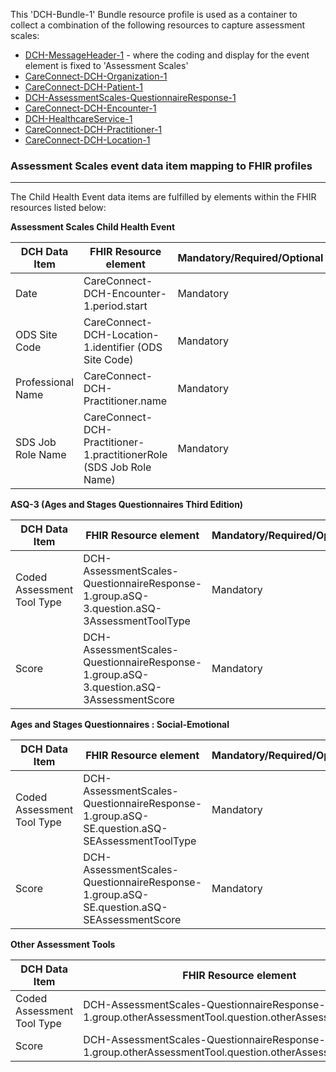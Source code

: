 This 'DCH-Bundle-1' Bundle resource profile is used as a container to collect a combination of the following resources to capture assessment scales:

- [DCH-MessageHeader-1] - where the coding and display for the event element is fixed to 'Assessment Scales'
- [CareConnect-DCH-Organization-1]
- [CareConnect-DCH-Patient-1]
- [DCH-AssessmentScales-QuestionnaireResponse-1]
- [CareConnect-DCH-Encounter-1]
- [DCH-HealthcareService-1]
- [CareConnect-DCH-Practitioner-1]
- [CareConnect-DCH-Location-1]
                                                                                                   
### Assessment Scales event data item mapping to FHIR profiles ###
----------
The Child Health Event data items are fulfilled by elements within the FHIR resources listed below:

**Assessment Scales Child Health Event**

| DCH Data Item              | FHIR Resource element                                                                     | Mandatory/Required/Optional |
|----------------------------|-------------------------------------------------------------------------------------------|-----------------------------|
| Date                       | CareConnect-DCH-Encounter-1.period.start                                                  | Mandatory                   |
| ODS Site Code              | CareConnect-DCH-Location-1.identifier (ODS Site Code)                                     | Mandatory                   |
| Professional Name          | CareConnect-DCH-Practitioner.name                                                         | Mandatory                   |
| SDS Job Role Name          | CareConnect-DCH-Practitioner-1.practitionerRole (SDS Job Role Name)                       | Mandatory                   |

**ASQ-3 (Ages and Stages Questionnaires Third Edition)**

| DCH Data Item              | FHIR Resource element                                                                     | Mandatory/Required/Optional |
|----------------------------|-------------------------------------------------------------------------------------------|-----------------------------|
| Coded Assessment Tool Type | DCH-AssessmentScales-QuestionnaireResponse-1.group.aSQ-3.question.aSQ-3AssessmentToolType | Mandatory                   |
| Score                      | DCH-AssessmentScales-QuestionnaireResponse-1.group.aSQ-3.question.aSQ-3AssessmentScore    | Mandatory                   |

**Ages and Stages Questionnaires : Social-Emotional**

| DCH Data Item              | FHIR Resource element                                                                       | Mandatory/Required/Optional |
|----------------------------|---------------------------------------------------------------------------------------------|-----------------------------|
| Coded Assessment Tool Type | DCH-AssessmentScales-QuestionnaireResponse-1.group.aSQ-SE.question.aSQ-SEAssessmentToolType | Mandatory                   |
| Score                      | DCH-AssessmentScales-QuestionnaireResponse-1.group.aSQ-SE.question.aSQ-SEAssessmentScore    | Mandatory                   |

**Other Assessment Tools**

| DCH Data Item              | FHIR Resource element                                                                                   | Mandatory/Required/Optional |
|----------------------------|---------------------------------------------------------------------------------------------------------|-----------------------------|
| Coded Assessment Tool Type | DCH-AssessmentScales-QuestionnaireResponse-1.group.otherAssessmentTool.question.otherAssessmentToolType | Required                    |
| Score                      | DCH-AssessmentScales-QuestionnaireResponse-1.group.otherAssessmentTool.question.otherAssessmentScore    | Required                    |

[DCH-MessageHeader-1]:dch-messageheader-1.html
[CareConnect-DCH-Organization-1]:careconnect-dch-organization-1.html
[CareConnect-DCH-Patient-1]:careconnect-dch-patient-1.html
[CareConnect-DCH-Encounter-1]:careconnect-dch-encounter-1.html
[DCH-AssessmentScales-QuestionnaireResponse-1]:dch-AssessmentScales-questionnaireresponse-1.html
[CareConnect-DCH-Practitioner-1]:careconnect-dch-practitioner-1.html
[CareConnect-DCH-Location-1]:careconnect-dch-location-1.html
[DCH-HealthcareService-1]:dch-healthcareservice-1.html


